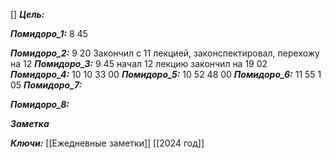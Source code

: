 []
***Цель:***  

***Помидоро_1:*** 8 45

***Помидоро_2:*** 9 20
Закончил с 11 лекцией, законспектировал, перехожу на 12
***Помидоро_3:*** 9 45
начал 12 лекцию
закончил на 19 02
***Помидоро_4:*** 10 10
33 00
***Помидоро_5:*** 10 52
48 00
***Помидоро_6:*** 11 55
1 05
***Помидоро_7:*** 

***Помидоро_8:*** 

***Заметка*** 


***Ключи:*** [[Ежедневные заметки]] [[2024 год]]